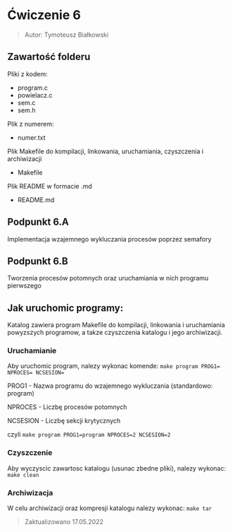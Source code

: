 # Ćwiczenie 6
> Autor: Tymoteusz Białkowski
 
## Zawartość folderu
Pliki z kodem:
 - program.c
 - powielacz.c
 - sem.c
 - sem.h

Plik z numerem:
 - numer.txt

Plik Makefile do kompilacji, linkowania, uruchamiania, czyszczenia i archiwizacji
 - Makefile

Plik README w formacie .md
 - README.md

## Podpunkt 6.A

Implementacja wzajemnego wykluczania procesów poprzez semafory

## Podpunkt 6.B

Tworzenia procesów potomnych oraz uruchamiania w nich programu pierwszego

## Jak uruchomic programy: 

Katalog zawiera program Makefile do kompilacji, linkowania
i uruchamiania powyzszych programow, a takze czyszczenia katalogu 
i jego archiwizacji.


### Uruchamianie
Aby uruchomic program, nalezy wykonac komende:
```make program PROG1= NPROCES= NCSESION=```

PROG1 - Nazwa programu do wzajemnego wykluczania
(standardowo: program)

NPROCES - Liczbę procesów potomnych

NCSESION - Liczbę sekcji krytycznych

czyli
```make program PROG1=program NPROCES=2 NCSESION=2```

### Czyszczenie
Aby wyczyscic zawartosc katalogu (usunac zbedne pliki), nalezy wykonac:
```make clean```

### Archiwizacja
W celu archiwizacji oraz kompresji katalogu nalezy wykonac:
```make tar```



> Zaktualizowano 17.05.2022